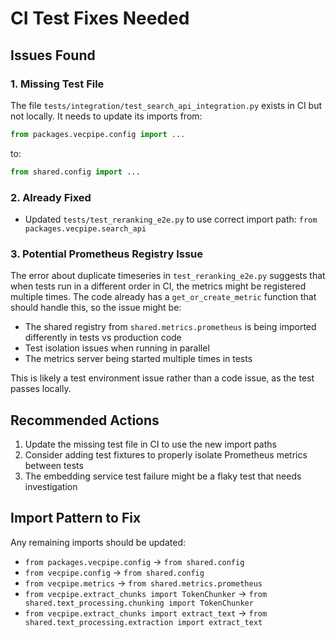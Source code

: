 # CI Test Fixes Needed

## Issues Found

### 1. Missing Test File
The file `tests/integration/test_search_api_integration.py` exists in CI but not locally. 
It needs to update its imports from:
```python
from packages.vecpipe.config import ...
```
to:
```python
from shared.config import ...
```

### 2. Already Fixed
- Updated `tests/test_reranking_e2e.py` to use correct import path: `from packages.vecpipe.search_api`

### 3. Potential Prometheus Registry Issue  
The error about duplicate timeseries in `test_reranking_e2e.py` suggests that when tests run in a different order in CI, the metrics might be registered multiple times. The code already has a `get_or_create_metric` function that should handle this, so the issue might be:
- The shared registry from `shared.metrics.prometheus` is being imported differently in tests vs production code
- Test isolation issues when running in parallel
- The metrics server being started multiple times in tests

This is likely a test environment issue rather than a code issue, as the test passes locally.

## Recommended Actions

1. Update the missing test file in CI to use the new import paths
2. Consider adding test fixtures to properly isolate Prometheus metrics between tests
3. The embedding service test failure might be a flaky test that needs investigation

## Import Pattern to Fix
Any remaining imports should be updated:
- `from packages.vecpipe.config` → `from shared.config`
- `from vecpipe.config` → `from shared.config`
- `from vecpipe.metrics` → `from shared.metrics.prometheus`
- `from vecpipe.extract_chunks import TokenChunker` → `from shared.text_processing.chunking import TokenChunker`
- `from vecpipe.extract_chunks import extract_text` → `from shared.text_processing.extraction import extract_text`